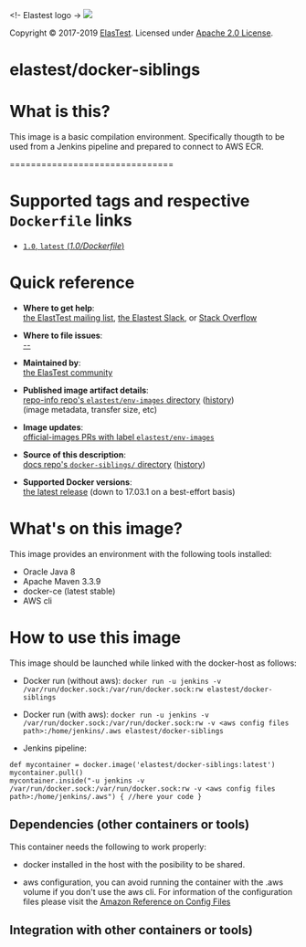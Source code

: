 <!-- 
***********************************************************************

ELASTEST - Template for Docker Images README
   
************************************************************************ 
-->

<!- Elastest logo ->
[![][ElasTest Logo]][ElasTest]

Copyright © 2017-2019 [ElasTest]. Licensed under [Apache 2.0 License].

elastest/docker-siblings 
==============================

# What is this? 

This image is a basic compilation environment. Specifically thougth to be used from a Jenkins pipeline and prepared to connect to AWS ECR. 

===============================

# Supported tags and respective `Dockerfile` links
-	[`1.0`, `latest` (*1.0/Dockerfile*)](https://github.com/elastest/env-images/docker-siblings)

# Quick reference

-	**Where to get help**:  
	[the ElastTest mailing list](), [the Elastest Slack](), or [Stack Overflow]()

-	**Where to file issues**:  
	[--]()

-	**Maintained by**:  
	[the ElasTest community](https://github.com/elastest)

-	**Published image artifact details**:  
	[repo-info repo's `elastest/env-images` directory](https://github.com/elastest/env-images/blob/master/<image-name>) ([history](https://github.com/elastest/env-images/commits/master/<image-name>))  
	(image metadata, transfer size, etc)

-	**Image updates**:  
	[official-images PRs with label `elastest/env-images`](https://github.com/elastest/env-images/pulls?q=label%3Alibrary%2Fmysql)  

-	**Source of this description**:  
	[docs repo's `docker-siblings/` directory](https://github.com/elastest/env-images/tree/master/docker-siblings) ([history](https://github.com/elastest/env-images/commits/master/docker-siblings))

-	**Supported Docker versions**:  
	[the latest release](https://github.com/docker/docker/releases/latest) (down to 17.03.1 on a best-effort basis)

# What's on this image?

This image provides an environment with the following tools installed:
- Oracle Java 8
- Apache Maven 3.3.9
- docker-ce (latest stable)
- AWS cli 


# How to use this image

This image should be launched while linked with the docker-host as follows:

- Docker run (without aws): `docker run -u jenkins -v /var/run/docker.sock:/var/run/docker.sock:rw elastest/docker-siblings `

- Docker run (with aws): `docker run -u jenkins -v /var/run/docker.sock:/var/run/docker.sock:rw -v <aws config files path>:/home/jenkins/.aws elastest/docker-siblings `

- Jenkins pipeline: 
```
def mycontainer = docker.image('elastest/docker-siblings:latest')
mycontainer.pull() 
mycontainer.inside("-u jenkins -v /var/run/docker.sock:/var/run/docker.sock:rw -v <aws config files path>:/home/jenkins/.aws") { //here your code }
```

## Dependencies (other containers or tools)

This container needs the following to work properly:

- docker installed in the host with the posibility to be shared. 

- aws configuration, you can avoid running the container with the .aws volume if you don't use the aws cli. For information of the configuration files please visit the [Amazon Reference on Config Files](http://docs.aws.amazon.com/cli/latest/userguide/cli-config-files.html) 

## Integration with other containers or tools)

[Apache 2.0 License]: http://www.apache.org/licenses/LICENSE-2.0
[ElasTest]: http://elastest.io/
[ElasTest Logo]: http://elastest.io/images/logos_elastest/elastest-logo-gray-small.png
[ElasTest Twitter]: https://twitter.com/elastestio
[GitHub ElasTest Group]: https://github.com/elastest